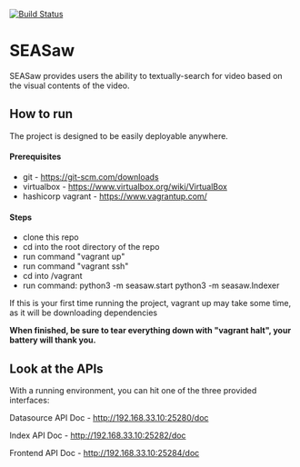 [![Build Status](https://travis-ci.org/samuelsmithhk/SEASaw.svg?branch=master)](https://travis-ci.org/samuelsmithhk/SEASaw)

# SEASaw
SEASaw provides users the ability to textually-search for video based on the visual contents of the video.
## How to run
The project is designed to be easily deployable anywhere.
#### Prerequisites

- git - https://git-scm.com/downloads
- virtualbox - https://www.virtualbox.org/wiki/VirtualBox
- hashicorp vagrant - https://www.vagrantup.com/
#### Steps

- clone this repo
- cd into the root directory of the repo
- run command "vagrant up"
- run command "vagrant ssh"
- cd into /vagrant
- run command: 
	python3 -m seasaw.start
	python3 -m seasaw.Indexer

If this is your first time running the project, vagrant up may take some time, as it will be downloading dependencies

**When finished, be sure to tear everything down with "vagrant halt", your battery will thank you.**

## Look at the APIs

With a running environment, you can hit one of the three provided interfaces:

Datasource API Doc - http://192.168.33.10:25280/doc

Index API Doc - http://192.168.33.10:25282/doc

Frontend API Doc - http://192.168.33.10:25284/doc
